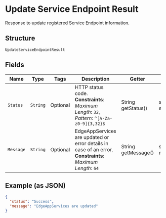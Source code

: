 
# Update Service Endpoint Result

Response to update registered Service Endpoint information.

## Structure

`UpdateServiceEndpointResult`

## Fields

| Name | Type | Tags | Description | Getter | Setter |
|  --- | --- | --- | --- | --- | --- |
| `Status` | `String` | Optional | HTTP status code.<br>**Constraints**: *Maximum Length*: `32`, *Pattern*: `^[A-Za-z0-9]{3,32}$` | String getStatus() | setStatus(String status) |
| `Message` | `String` | Optional | EdgeAppServices are updated or error details in case of an error.<br>**Constraints**: *Maximum Length*: `64` | String getMessage() | setMessage(String message) |

## Example (as JSON)

```json
{
  "status": "Success",
  "message": "EdgeAppServices are updated"
}
```

